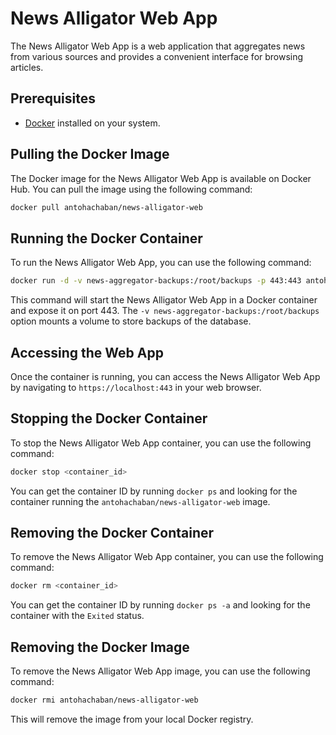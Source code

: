 # News Alligator Web App

The News Alligator Web App is a web application that aggregates news from various sources and provides a convenient interface for browsing articles.

## Prerequisites

- [Docker](https://docs.docker.com/get-docker/) installed on your system.

## Pulling the Docker Image

The Docker image for the News Alligator Web App is available on Docker Hub. You can pull the image using the following command:

```sh
docker pull antohachaban/news-alligator-web
```

## Running the Docker Container

To run the News Alligator Web App, you can use the following command:

```sh
docker run -d -v news-aggregator-backups:/root/backups -p 443:443 antohachaban/news-alligator-web
```

This command will start the News Alligator Web App in a Docker container and expose it on port 443. 
The `-v news-aggregator-backups:/root/backups` option mounts a volume to store backups of the database.

## Accessing the Web App

Once the container is running, you can access the News Alligator Web App by navigating to `https://localhost:443` in your web browser.

## Stopping the Docker Container

To stop the News Alligator Web App container, you can use the following command:

```sh
docker stop <container_id>
```

You can get the container ID by running `docker ps` and looking for the container running the `antohachaban/news-alligator-web` image.

## Removing the Docker Container

To remove the News Alligator Web App container, you can use the following command:

```sh
docker rm <container_id>
```

You can get the container ID by running `docker ps -a` and looking for the container with the `Exited` status.

## Removing the Docker Image

To remove the News Alligator Web App image, you can use the following command:

```sh
docker rmi antohachaban/news-alligator-web
```

This will remove the image from your local Docker registry.